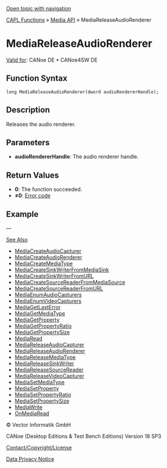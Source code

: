 [Open topic with navigation](../../../../../CANoeDEFamily.htm#Topics/CAPLFunctions/Media/Functions/CAPLfunctionMediaReleaseAudioRenderer.md)

[CAPL Functions](../../CAPLfunctions.md) » [Media API](../CAPLfunctionsMediaOverview.md) » MediaReleaseAudioRenderer

# MediaReleaseAudioRenderer

[Valid for](../../../Shared/FeatureAvailability.md): CANoe DE • CANoe4SW DE

## Function Syntax

```plaintext
long MediaReleaseAudioRenderer(dword audioRendererHandle);
```

## Description

Releases the audio renderer.

## Parameters

- **audioRendererHandle**: The audio renderer handle.

## Return Values

- **0**: The function succeeded.
- **≠0**: [Error code](../CAPLfunctionsMediaErrorCodes.md)

## Example

—

[See Also](javascript:void(0);)

- [MediaCreateAudioCapturer](CAPLfunctionMediaCreateAudioCapturer.md#aanchor9056)
- [MediaCreateAudioRenderer](CAPLfunctionMediaCreateAudioRenderer.md#aanchor10699)
- [MediaCreateMediaType](CAPLfunctionMediaCreateMediaType.md#aanchor17471)
- [MediaCreateSinkWriterFromMediaSink](CAPLfunctionMediaCreateSinkWriterFromMediaSink.md#aanchor21097)
- [MediaCreateSinkWriterFromURL](CAPLfunctionMediaCreateSinkWriterFromURL.md#aanchor7048)
- [MediaCreateSourceReaderFromMediaSource](CAPLfunctionMediaCreateSourceReaderFromMediaSource.md#aanchor20192)
- [MediaCreateSourceReaderFromURL](CAPLfunctionMediaCreateSourceReaderFromURL.md#aanchor14837)
- [MediaEnumAudioCapturers](CAPLfunctionMediaEnumAudioCapturers.md#aanchor23537)
- [MediaEnumVideoCapturers](CAPLfunctionMediaEnumVideoCapturers.md#aanchor29408)
- [MediaGetLastError](CAPLfunctionMediaGetLastError.md#aanchor22441)
- [MediaGetMediaType](CAPLfunctionMediaGetMediaType.md#aanchor13256)
- [MediaGetProperty](CAPLfunctionMediaGetProperty.md#aanchor25863)
- [MediaGetPropertyRatio](CAPLfunctionMediaGetPropertyRatio.md#aanchor30101)
- [MediaGetPropertySize](CAPLfunctionMediaGetPropertySize.md#aanchor30125)
- [MediaRead](CAPLfunctionMediaRead.md#aanchor24108)
- [MediaReleaseAudioCapturer](CAPLfunctionMediaReleaseAudioCapturer.md#aanchor24212)
- [MediaReleaseAudioRenderer](#aanchor15253)
- [MediaReleaseMediaType](CAPLfunctionMediaReleaseMediaType.md#aanchor31904)
- [MediaReleaseSinkWriter](CAPLfunctionMediaReleaseSinkWriter.md#aanchor4777)
- [MediaReleaseSourceReader](CAPLfunctionMediaReleaseSourceReader.md#aanchor28029)
- [MediaReleaseVideoCapturer](CAPLfunctionMediaReleaseVideoCapturer.md#aanchor15102)
- [MediaSetMediaType](CAPLfunctionMediaSetMediaType.md#aanchor30942)
- [MediaSetProperty](CAPLfunctionMediaSetProperty.md#aanchor14831)
- [MediaSetPropertyRatio](CAPLfunctionMediaSetPropertyRatio.md#aanchor7541)
- [MediaSetPropertySize](CAPLfunctionMediaSetPropertySize.md#aanchor9917)
- [MediaWrite](CAPLfunctionMediaWrite.md#aanchor16167)
- [OnMediaRead](../EventProcedures/CAPLfunctionOnMediaRead.md#aanchor21142)

© Vector Informatik GmbH

CANoe (Desktop Editions & Test Bench Editions) Version 18 SP3

[Contact/Copyright/License](../../../Shared/ContactCopyrightLicense.md)

[Data Privacy Notice](https://www.vector.com/int/en/company/get-info/privacy-policy/)
